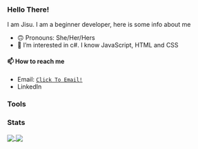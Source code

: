 ### Hello There!

I am Jisu. I am a beginner developer, here is some info about me
- 🙃 Pronouns: She/Her/Hers
- 👀 I’m interested in c#. I know JavaScript, HTML and CSS


#### 📫 How to reach me
- Email: [`Click To Email!`](mailto:jspark474@gmail.com)
- LinkedIn

### Tools


### Stats
<a href="https://github.com/jspark474/github-readme-stats">
  <img align="center" src="https://github-readme-stats.vercel.app/api?username=jspark474&show_icons=true&theme=vue&hide_rank=true" />
</a>
<a href="https://github.com/jspark474/github-readme-stats">
  <img align="center" src="https://github-readme-stats.vercel.app/api/top-langs/?username=jspark474&langs_count=5" />
</a>

<!--https://github.com/anuraghazra/github-readme-stats/blob/master/docs/readme_kr.md-->
